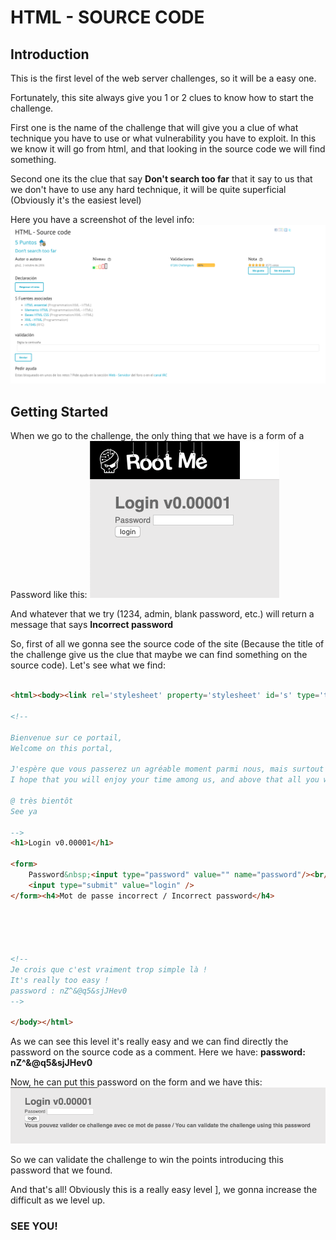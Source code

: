 # HTML - SOURCE CODE

## Introduction

This is the first level of the web server challenges, so it will be a easy one.

Fortunately, this site always give you 1 or 2 clues to know how to start the challenge. 

First one is the name of the challenge that will give you a clue of what technique you have to use or what vulnerability you have to exploit. In this we know it will go from html, and that looking in the source code we will find something.

Second one its the clue that say **Don't search too far** that it say to us that we don't have to use any hard technique, it will be quite superficial (Obviously it's the easiest level)

Here you have a screenshot of the level info: 
![Level Info](./img/InfoLevel.png)

## Getting Started

When we go to the challenge, the only thing that we have is a form of a Password like this:
![Initial Form](./img/InitialForm.png)

And whatever that we try (1234, admin, blank password, etc.) will return a message that says **Incorrect password**

So, first of all we gonna see the source code of the site (Because the title of the challenge give us the clue that maybe we can find something on the source code). Let's see what we find:

```html

<html><body><link rel='stylesheet' property='stylesheet' id='s' type='text/css' href='/template/s.css' media='all' /><iframe id='iframe' src='https://www.root-me.org/?page=externe_header'></iframe>

<!--

Bienvenue sur ce portail,
Welcome on this portal,

J'espère que vous passerez un agréable moment parmi nous, mais surtout que vous repartirez plein de choses dans la tête...
I hope that you will enjoy your time among us, and above that all you will leave with lots of things in the head ...

@ très bientôt
See ya

-->
<h1>Login v0.00001</h1>

<form>
    Password&nbsp;<input type="password" value="" name="password"/><br/>
    <input type="submit" value="login" />
</form><h4>Mot de passe incorrect / Incorrect password</h4>





<!--
Je crois que c'est vraiment trop simple là ! 
It's really too easy !
password : nZ^&@q5&sjJHev0
-->

</body></html>
```

As we can see this level it's really easy and we can find directly the password on the source code as a comment. Here we have: **password: nZ^&@q5&sjJHev0**

Now, he can put this password on the form and we have this:
![Correct Password](./img/PasswordCorrect.png)

So we can validate the challenge to win the points introducing this password that we found.



And that's all! Obviously this is a really easy level ], we gonna increase the difficult as we level up.

### SEE YOU!
